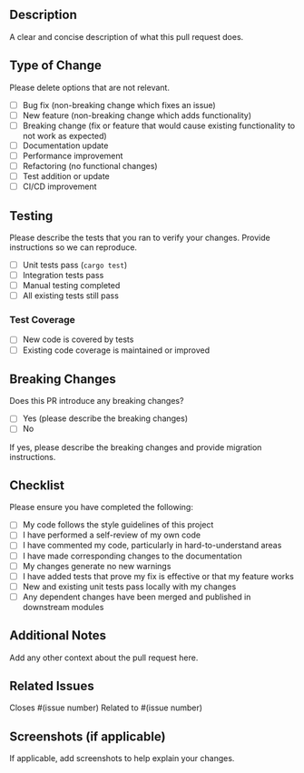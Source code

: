 ## Description
A clear and concise description of what this pull request does.

## Type of Change
Please delete options that are not relevant.

- [ ] Bug fix (non-breaking change which fixes an issue)
- [ ] New feature (non-breaking change which adds functionality)
- [ ] Breaking change (fix or feature that would cause existing functionality to not work as expected)
- [ ] Documentation update
- [ ] Performance improvement
- [ ] Refactoring (no functional changes)
- [ ] Test addition or update
- [ ] CI/CD improvement

## Testing
Please describe the tests that you ran to verify your changes. Provide instructions so we can reproduce.

- [ ] Unit tests pass (`cargo test`)
- [ ] Integration tests pass
- [ ] Manual testing completed
- [ ] All existing tests still pass

### Test Coverage
- [ ] New code is covered by tests
- [ ] Existing code coverage is maintained or improved

## Breaking Changes
Does this PR introduce any breaking changes?

- [ ] Yes (please describe the breaking changes)
- [ ] No

If yes, please describe the breaking changes and provide migration instructions.

## Checklist
Please ensure you have completed the following:

- [ ] My code follows the style guidelines of this project
- [ ] I have performed a self-review of my own code
- [ ] I have commented my code, particularly in hard-to-understand areas
- [ ] I have made corresponding changes to the documentation
- [ ] My changes generate no new warnings
- [ ] I have added tests that prove my fix is effective or that my feature works
- [ ] New and existing unit tests pass locally with my changes
- [ ] Any dependent changes have been merged and published in downstream modules

## Additional Notes
Add any other context about the pull request here.

## Related Issues
Closes #(issue number)
Related to #(issue number)

## Screenshots (if applicable)
If applicable, add screenshots to help explain your changes. 